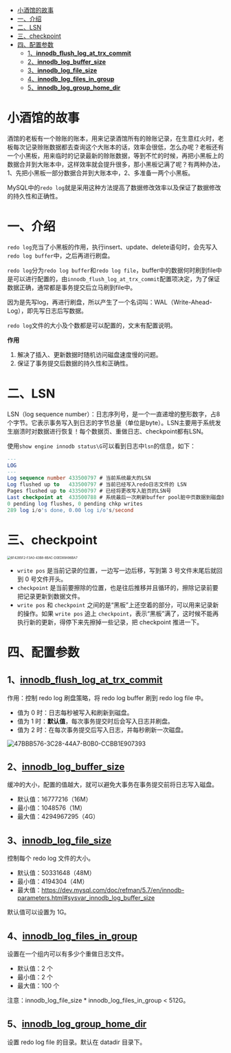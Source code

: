 - [小酒馆的故事](#小酒馆的故事)
- [一、介绍](#一介绍)
- [二、LSN](#二lsn)
- [三、checkpoint](#三checkpoint)
- [四、配置参数](#四配置参数)
    - [1、**<u>innodb_flush_log_at_trx_commit</u>**](#1uinnodb_flush_log_at_trx_commitu)
    - [2、**<u>innodb_log_buffer_size</u>**](#2uinnodb_log_buffer_sizeu)
    - [3、**<u>innodb_log_file_size</u>**](#3uinnodb_log_file_sizeu)
    - [4、**<u>innodb_log_files_in_group</u>**](#4uinnodb_log_files_in_groupu)
    - [5、**<u>innodb_log_group_home_dir</u>**](#5uinnodb_log_group_home_diru)

# 小酒馆的故事

酒馆的老板有一个赊账的账本，用来记录酒馆所有的赊账记录，在生意红火时，老板每次记录赊账数据都去查询这个大账本的话，效率会很低，怎么办呢？老板还有一个小黑板，用来临时的记录最新的赊账数据，等到不忙的时候，再把小黑板上的数据合并到大账本中，这样效率就会提升很多，那小黑板记满了呢？有两种办法，1、先把小黑板一部分数据合并到大账本中，2、多准备一两个小黑板。

MySQL中的`redo log`就是采用这种方法提高了数据修改效率以及保证了数据修改的持久性和正确性。

# 一、介绍
`redo log`充当了小黑板的作用，执行insert、update、delete语句时，会先写入`redo log buffer`中，之后再进行刷盘。

`redo log`分为`redo log buffer`和`redo log file`，buffer中的数据何时刷到file中是可以进行配置的，由`innodb_flush_log_at_trx_commit`配置项决定，为了保证数据正确，通常都是事务提交后立马刷到file中。

因为是先写log，再进行刷盘，所以产生了一个名词叫：WAL（Write-Ahead-Log），即先写日志后写数据。

`redo log`文件的大小及个数都是可以配置的，文末有配置说明。

**作用**

1. 解决了插入、更新数据时随机访问磁盘速度慢的问题。
2. 保证了事务提交后数据的持久性和正确性。

# 二、LSN

LSN（log sequence number）：日志序列号，是一个一直递增的整形数字，占8个字节。它表示事务写入到日志的字节总量（单位是byte）。LSN主要用于系统发生崩溃时对数据进行恢复！每个数据页、重做日志、checkpoint都有LSN。

使用`show engine innodb status\G`可以看到日志中`lsn`的信息，如下：

```sql
---
LOG
---
Log sequence number 433500797 # 当前系统最大的LSN
Log flushed up to   433500797 # 当前已经写入redo日志文件的 LSN
Pages flushed up to 433500797 # 已经将更改写入脏页的LSN号
Last checkpoint at  433500788 # 系统最后一次刷新buffer pool脏中页数据到磁盘的checkpoint
0 pending log flushes, 0 pending chkp writes
289 log i/o's done, 0.00 log i/o's/second
```

# 三、checkpoint

<img src="http://snail-resources.oss-cn-beijing.aliyuncs.com/1623842103.9139662p9C85jiZv1.png" alt="6F4285F2-F3A0-43B8-8BAC-D0ED89A96BA7" style="zoom: 50%;" />

- `write pos` 是当前记录的位置，一边写一边后移，写到第 3 号文件末尾后就回到 0 号文件开头。
- `checkpoint` 是当前要擦除的位置，也是往后推移并且循环的，擦除记录前要把记录更新到数据文件。
- `write pos` 和 `checkpoint` 之间的是“黑板”上还空着的部分，可以用来记录新的操作。如果 `write pos` 追上 `checkpoint`，表示“黑板”满了，这时候不能再执行新的更新，得停下来先擦掉一些记录，把 checkpoint 推进一下。

# 四、配置参数

## 1、**<u>innodb_flush_log_at_trx_commit</u>**

作用：控制 redo log 刷盘策略，将 redo log buffer 刷到 redo log file 中。

- 值为 0 时：日志每秒被写入和刷新到磁盘。
- 值为 1 时：**默认值**，每次事务提交时后会写入日志并刷盘。
- 值为 2 时：在每次事务提交后写入日志，并每秒刷新一次磁盘。

![47BBB576-3C28-44A7-B0B0-CCBB1E907393](http://snail-resources.oss-cn-beijing.aliyuncs.com/1623842179.9929678g8ewOM3175.png)

## 2、**<u>innodb_log_buffer_size</u>**

缓冲的大小，配置的值越大，就可以避免大事务在事务提交前将日志写入磁盘。

- 默认值：16777216（16M）
- 最小值：1048576（1M）
- 最大值：4294967295（4G）

## 3、**<u>innodb_log_file_size</u>**

控制每个 redo log 文件的大小。

- 默认值：50331648（48M）
- 最小值：4194304（4M）
- 最大值：https://dev.mysql.com/doc/refman/5.7/en/innodb-parameters.html#sysvar_innodb_log_buffer_size

默认值可以设置为 1G。

## 4、**<u>innodb_log_files_in_group</u>**

设置在一个组内可以有多少个重做日志文件。

- 默认值：2 个
- 最小值：2 个
- 最大值：100 个

注意：innodb_log_file_size * innodb_log_files_in_group < 512G。

## 5、**<u>innodb_log_group_home_dir</u>**

设置 redo log file 的目录。默认在 datadir 目录下。
